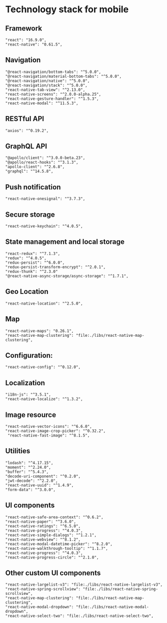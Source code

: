 # Technology stack for mobile

## Framework

    "react": "16.9.0",
    "react-native": "0.61.5",

## Navigation

    "@react-navigation/bottom-tabs": "^5.0.0",
    "@react-navigation/material-bottom-tabs": "^5.0.0",
    "@react-navigation/native": "^5.0.0",
    "@react-navigation/stack": "^5.0.0",
    "react-native-tab-view": "^2.13.0",
    "react-native-screens": "^2.0.0-alpha.25",
    "react-native-gesture-handler": "^1.5.3",
    "react-native-modal": "^11.5.3",

## RESTful API

    "axios": "^0.19.2",

## GraphQL API

    "@apollo/client": "^3.0.0-beta.23",
    "@apollo/react-hooks": "^3.1.3",
    "apollo-client": "^2.6.8",
    "graphql": "^14.5.8",

## Push notification

    "react-native-onesignal": "^3.7.3",

## Secure storage

    "react-native-keychain": "^4.0.5",

## State management and local storage

    "react-redux": "^7.1.3",
    "redux": "^4.0.5",
    "redux-persist": "^6.0.0",
    "redux-persist-transform-encrypt": "^2.0.1",
    "redux-thunk": "^2.3.0"
    "@react-native-async-storage/async-storage": "^1.7.1",

## Geo Location

    "react-native-location": "^2.5.0",

## Map

    "react-native-maps": "0.26.1",
    "react-native-map-clustering": "file:./libs/react-native-map-clustering",

## Configuration:

    "react-native-config": "^0.12.0",

## Localization

    "i18n-js": "^3.5.1",
    "react-native-localize": "^1.3.2",

## Image resource

    "react-native-vector-icons": "^6.6.0",
    "react-native-image-crop-picker": "^0.32.2",
     "react-native-fast-image": "^8.1.5",

## Utilities

    "lodash": "^4.17.15",
    "moment": "^2.24.0",
    "buffer": "^5.4.3",
    "decode-uri-component": "^0.2.0",
    "jwt-decode": "^2.2.0",
    "react-native-uuid": "^1.4.9",
    "form-data": "^3.0.0",

## UI components

    "react-native-safe-area-context": "^0.6.2",
    "react-native-paper": "^3.6.0",
    "react-native-ratings": "^6.5.0",
    "react-native-progress": "^4.0.3",
    "react-native-simple-dialogs": "^1.2.1",
    "react-native-webview": "^8.1.2",
    "react-native-modal-datetime-picker": "^8.2.0",
    "react-native-walkthrough-tooltip": "^1.1.7",
    "react-native-progress": "^4.0.3",
    "react-native-progress-circle": "^2.1.0",

## Other custom UI components

    "react-native-largelist-v3": "file:./libs/react-native-largelist-v3",
    "react-native-spring-scrollview": "file:./libs/react-native-spring-scrollview",
    "react-native-map-clustering": "file:./libs/react-native-map-clustering",
    "react-native-modal-dropdown": "file:./libs/react-native-modal-dropdown",
    "react-native-select-two": "file:./libs/react-native-select-two",
